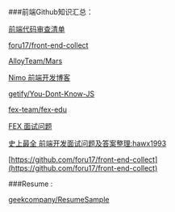 ###前端Github知识汇总：

[前端代码审查清单](https://github.com/yujiangshui/front-end-code-checklist)

[foru17/front-end-collect](https://github.com/foru17/front-end-collect)

[AlloyTeam/Mars](https://github.com/AlloyTeam/Mars)

[Nimo 前端开发博客](https://github.com/nimojs/blog)

[getify/You-Dont-Know-JS](https://github.com/getify/You-Dont-Know-JS)

[fex-team/fex-edu](https://github.com/fex-team/fex-edu)

[FEX 面试问题](https://github.com/fex-team/interview-questions)

[史上最全 前端开发面试问题及答案整理:hawx1993](https://github.com/hawx1993/Front-end-Interview-questions)

[https://github.com/foru17/front-end-collect](https://github.com/foru17/front-end-collect)

###Resume :

[geekcompany/ResumeSample](https://github.com/geekcompany/ResumeSample)


